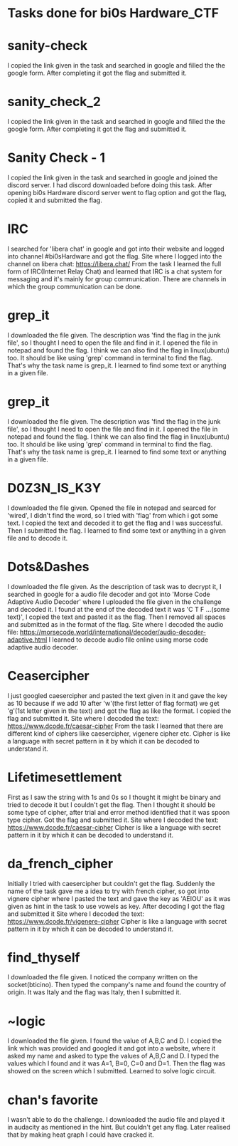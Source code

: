 # Tasks done for bi0s Hardware_CTF

# sanity-check
I copied the link given in the task and searched in google and filled the the google form. After completing it got the flag and submitted it.

# sanity_check_2
I copied the link given in the task and searched in google and filled the the google form. After completing it got the flag and submitted it.

# Sanity Check - 1
I copied the link given in the task and searched in google and joined the discord server. I had discord downloaded before doing this task. After opening bi0s Hardware discord server went to flag option and got the flag, copied it and submitted the flag.

# IRC
I searched for 'libera chat' in google and got into their website and logged into channel #bi0sHardware and got the flag.
Site where I logged into the channel on libera chat: https://libera.chat/
From the task I learned the full form of IRC(Internet Relay Chat) and learned that IRC is a chat system for messaging and it's mainly for group communication. There are channels in which the group communication can be done.

# grep_it
I downloaded the file given. The description was 'find the flag in the junk file', so I thought I need to open the file and find in it. I opened the file in notepad and found the flag.
I think we can also find the flag in linux(ubuntu) too. It should be like using 'grep' command in terminal to find the flag. That's why the task name is grep_it.
I learned to find some text or anything in a given file.

# grep_it
I downloaded the file given. The description was 'find the flag in the junk file', so I thought I need to open the file and find in it. I opened the file in notepad and found the flag.
I think we can also find the flag in linux(ubuntu) too. It should be like using 'grep' command in terminal to find the flag. That's why the task name is grep_it.
I learned to find some text or anything in a given file.

# D0Z3N_IS_K3Y
I downloaded the file given. Opened the file in notepad and searced for 'wired', I didn't find the word, so I tried with 'flag' from which i got some text. I copied the text and decoded it to get the flag and I was successful. Then I submitted the flag.
I learned to find some text or anything in a given file and to decode it.

# Dots&Dashes
I downloaded the file given. As the description of task was to decrypt it, I searched in google for a audio file decoder and got into 'Morse Code Adaptive Audio Decoder' where I uploaded the file given in the challenge and decoded it. I found at the end of the decoded text it was 'C T F ...(some text)', I copied the text and pasted it as the flag. Then I removed all spaces and submitted as in the format of the flag.
Site where I decoded the audio file: https://morsecode.world/international/decoder/audio-decoder-adaptive.html
I learned to decode audio file online using morse code adaptive audio decoder.

# Ceasercipher
I just googled caesercipher and pasted the text given in it and gave the key as 10 because if we add 10 after 'w'(the first letter of flag format) we get 'g'(1st letter given in the text) and got the flag as like the format. I copied the flag and submitted it.
Site where I decoded the text: https://www.dcode.fr/caesar-cipher
From the task I learned that there are different kind of ciphers like caesercipher, vigenere cipher etc.
Cipher is like a language with secret pattern in it by which it can be decoded to understand it.

# Lifetimesettlement
First as I saw the string with 1s and 0s so I thought it might be binary and tried to decode it but I couldn't get the flag. Then I thought it should be some type of cipher, after trial and error method identified that it was spoon type cipher. Got the flag and submitted it.
Site where I decoded the text: https://www.dcode.fr/caesar-cipher
Cipher is like a language with secret pattern in it by which it can be decoded to understand it.

# da_french_cipher
Initially I tried with caesercipher but couldn't get the flag. Suddenly the name of the task gave me a idea to try with french cipher, so got into vignere cipher where I pasted the text and gave the key as 'AEIOU' as it was given as hint in the task to use vowels as key. After decoding I got the flag and submitted it
Site where I decoded the text: https://www.dcode.fr/vigenere-cipher
Cipher is like a language with secret pattern in it by which it can be decoded to understand it.

# find_thyself
I downloaded the file given. I noticed the company written on the socket(bticino). Then typed the company's name and found the country of origin. It was Italy and the flag was Italy, then I submitted it.

# ~logic
I downloaded the file given. I found the value of A,B,C and D. I copied the link which was provided and googled it and got into a website, where it asked my name and asked to type the values of A,B,C and D. I typed the values which I found and it was A=1, B=0, C=0 and D=1. Then the flag was showed on the screen which I submitted.
Learned to solve logic circuit.

# chan's favorite
I wasn't able to do the challenge. I downloaded the audio file and played it in audacity as mentioned in the hint. But couldn't get any flag. Later realised that by making heat graph I could have cracked it.
